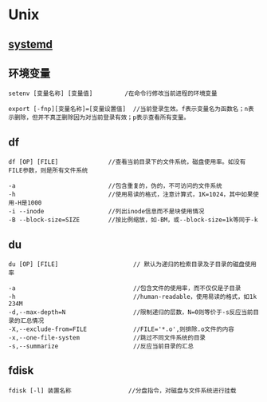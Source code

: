 # Unix

## [systemd](http://www.ruanyifeng.com/blog/2016/03/systemd-tutorial-commands.html)

## 环境变量

```
setenv [变量名称] [变量值]         /在命令行修改当前进程的环境变量

export [-fnp][变量名称]=[变量设置值]  //当前登录生效。f表示变量名为函数名；n表示删除，但并不真正删除因为对当前登录有效；p表示查看所有变量。
```

## df

```
df [OP] [FILE]              //查看当前目录下的文件系统，磁盘使用率。如没有FILE参数，则是所有文件系统

-a                          //包含重复的，伪的，不可访问的文件系统
-h				            //使用易读的格式，注意计算式，1K=1024，其中如果使用-H是1000
-i --inode                  //列出inode信息而不是块使用情况
-B --block-size=SIZE        //按比例缩放，如-BM，或--block-size=1k等同于-k

```

## du

```
du [OP] [FILE]                     // 默认为递归的检索目录及子目录的磁盘使用率

-a                                 //包含文件的使用率，而不仅仅是子目录
-h                                 //human-readable，使用易读的格式，如1k 234M
-d,--max-depth=N                   //限制递归的层数，N=0则等价于-s反应当前目录的汇总情况
-X,--exclude-from=FILE             //FILE='*.o',则排除.o文件的内容
-x,--one-file-system               //跳过不同文件系统的目录
-s,--summarize                     //反应当前目录的汇总

```

## fdisk

```
fdisk [-l] 装置名称                //分盘指令，对磁盘与文件系统进行挂载
```